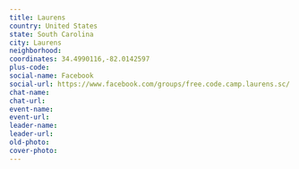 ```yaml
---
title: Laurens
country: United States
state: South Carolina
city: Laurens
neighborhood: 
coordinates: 34.4990116,-82.0142597
plus-code:
social-name: Facebook
social-url: https://www.facebook.com/groups/free.code.camp.laurens.sc/
chat-name:
chat-url:
event-name:
event-url:
leader-name:
leader-url:
old-photo: 
cover-photo:
---
```

